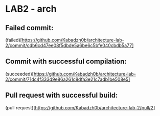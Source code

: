 # LAB2 - arch

## Failed commit:
(failed)[https://github.com/Kabadzh0b/architecture-lab-2/commit/cdb6cd47ee08f5dbde5a6be6c5bfe040cbdb5a77]

## Commit with successful compilation:
(succeeded)[https://github.com/Kabadzh0b/architecture-lab-2/commit/71dc4f333d9e86a261c8dfa3e21c7adb1be508e5]

## Pull request with successful build:
(pull request)[https://github.com/Kabadzh0b/architecture-lab-2/pull/2]
